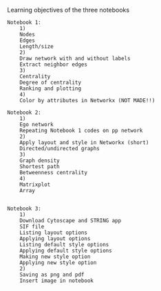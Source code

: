 Learning objectives of the three notebooks
    
    Notebook 1: 
        1)
        Nodes
        Edges
        Length/size
        2) 
        Draw network with and without labels
        Extract neighbor edges
        3)
        Centrality 
        Degree of centrality 
        Ranking and plotting
        4) 
        Color by attributes in Networkx (NOT MADE!!)
        
    Notebook 2:
        1)
        Ego network
        Repeating Notebook 1 codes on pp network
        2)
        Apply layout and style in Networkx (short)
        Directed/undirected graphs
        3)
        Graph density
        Shortest path
        Betweenness centrality
        4)
        Matrixplot
        Array
        
   
    Notebook 3:
        1) 
        Download Cytoscape and STRING app
        SIF file
        Listing layout options
        Applying layout options
        Listing default style options
        Applying default style options
        Making new style option
        Applying new style option
        2) 
        Saving as png and pdf 
        Insert image in notebook
